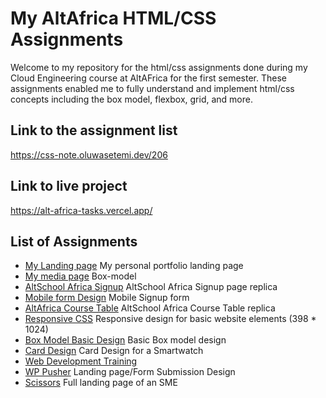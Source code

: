 # My AltAfrica HTML/CSS Assignments

Welcome to my repository for the html/css assignments done during my Cloud Engineering course at AltAFrica for the first semester. These assignments enabled me to fully understand and implement html/css concepts including the box model, flexbox, grid, and more.

## Link to the assignment list
https://css-note.oluwasetemi.dev/206

## Link to live project
https://alt-africa-tasks.vercel.app/

## List of Assignments

- [My Landing page](index.html) My personal portfolio landing page
- [My media page](media.html) Box-model
- [AltSchool Africa Signup](form.html) AltSchool Africa Signup page replica
- [Mobile form Design](form2.html) Mobile Signup form
- [AltAfrica Course Table](table.html) AltSchool Africa Course Table replica
- [Responsive CSS](Css1.html) Responsive design for basic website elements (398 * 1024)
- [Box Model Basic Design](Otter-cs.html) Basic Box model design
- [Card Design](novus-css.html) Card Design for a Smartwatch
- [Web Development Training](webdev-css.html)
- [WP Pusher](WP-css.html) Landing page/Form Submission Design
- [Scissors](scissors.html) Full landing page of an SME
